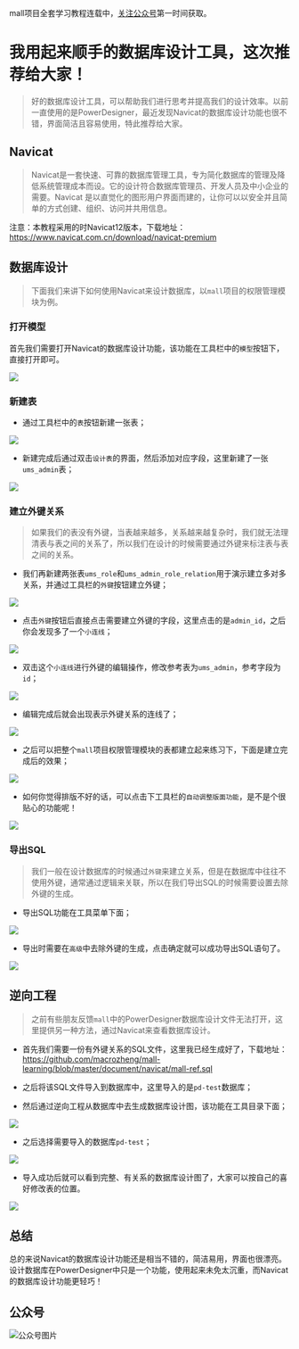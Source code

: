 mall项目全套学习教程连载中，[关注公众号](#公众号)第一时间获取。

# 我用起来顺手的数据库设计工具，这次推荐给大家！

> 好的数据库设计工具，可以帮助我们进行思考并提高我们的设计效率。以前一直使用的是PowerDesigner，最近发现Navicat的数据库设计功能也很不错，界面简洁且容易使用，特此推荐给大家。

## Navicat

> Navicat是一套快速、可靠的数据库管理工具，专为简化数据库的管理及降低系统管理成本而设。它的设计符合数据库管理员、开发人员及中小企业的需要。Navicat 是以直觉化的图形用户界面而建的，让你可以以安全并且简单的方式创建、组织、访问并共用信息。

注意：本教程采用的时Navicat12版本，下载地址：https://www.navicat.com.cn/download/navicat-premium

## 数据库设计

> 下面我们来讲下如何使用Navicat来设计数据库，以`mall`项目的权限管理模块为例。

### 打开模型

首先我们需要打开Navicat的数据库设计功能，该功能在工具栏中的`模型`按钮下，直接打开即可。

![](../images/navicat_designer_01.png)

### 新建表

- 通过工具栏中的`表`按钮新建一张表；

![](../images/navicat_designer_02.png)

- 新建完成后通过双击`设计表`的界面，然后添加对应字段，这里新建了一张`ums_admin`表；

![](../images/navicat_designer_03.png)

### 建立外键关系

> 如果我们的表没有外键，当表越来越多，关系越来越复杂时，我们就无法理清表与表之间的关系了，所以我们在设计的时候需要通过外键来标注表与表之间的关系。

- 我们再新建两张表`ums_role`和`ums_admin_role_relation`用于演示建立多对多关系，并通过工具栏的`外键`按钮建立外键；

![](../images/navicat_designer_04.png)

- 点击`外键`按钮后直接点击需要建立外键的字段，这里点击的是`admin_id`，之后你会发现多了一个`小连线`；

![](../images/navicat_designer_05.png)

- 双击这个`小连线`进行外键的编辑操作，修改参考表为`ums_admin`，参考字段为`id`；

![](../images/navicat_designer_06.png)

- 编辑完成后就会出现表示外键关系的连线了；

![](../images/navicat_designer_07.png)

- 之后可以把整个`mall`项目权限管理模块的表都建立起来练习下，下面是建立完成后的效果；

![](../images/navicat_designer_08.png)

- 如何你觉得排版不好的话，可以点击下工具栏的`自动调整版面功能`，是不是个很贴心的功能呢！

![](../images/navicat_designer_09.png)

### 导出SQL

> 我们一般在设计数据库的时候通过`外键`来建立关系，但是在数据库中往往不使用外键，通常通过逻辑来关联，所以在我们导出SQL的时候需要设置去除外键的生成。

- 导出SQL功能在工具菜单下面；

![](../images/navicat_designer_10.png)

- 导出时需要在`高级`中去除外键的生成，点击确定就可以成功导出SQL语句了。

![](../images/navicat_designer_11.png)

## 逆向工程

> 之前有些朋友反馈`mall`中的PowerDesigner数据库设计文件无法打开，这里提供另一种方法，通过Navicat来查看数据库设计。

- 首先我们需要一份有外键关系的SQL文件，这里我已经生成好了，下载地址：https://github.com/macrozheng/mall-learning/blob/master/document/navicat/mall-ref.sql

- 之后将该SQL文件导入到数据库中，这里导入的是`pd-test`数据库；

- 然后通过逆向工程从数据库中去生成数据库设计图，该功能在工具目录下面；

![](../images/navicat_designer_12.png)

- 之后选择需要导入的数据库`pd-test`；

![](../images/navicat_designer_14.png)

- 导入成功后就可以看到完整、有关系的数据库设计图了，大家可以按自己的喜好修改表的位置。

![](../images/navicat_designer_13.png)

## 总结

总的来说Navicat的数据库设计功能还是相当不错的，简洁易用，界面也很漂亮。设计数据库在PowerDesigner中只是一个功能，使用起来未免太沉重，而Navicat的数据库设计功能更轻巧！

## 公众号

![公众号图片](http://macro-oss.oss-cn-shenzhen.aliyuncs.com/mall/banner/qrcode_for_macrozheng_258.jpg)